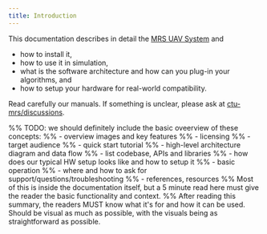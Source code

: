 ```yaml
---
title: Introduction
---
```


This documentation describes in detail the [MRS UAV System](https://github.com/ctu-mrs/mrs_uav_system) and
- how to install it,
- how to use it in simulation,
- what is the software architecture and how can you plug-in your algorithms, and
- how to setup your hardware for real-world compatibility.

Read carefully our manuals. If something is unclear, please ask at [ctu-mrs/discussions](https://github.com/orgs/ctu-mrs/discussions).

%% TODO: we should definitely include the basic oveerview of these concepts:
%% - overview images and key features
%% - licensing
%% - target audience
%% - quick start tutorial
%% - high-level architecture diagram and data flow
%% - list codebase, APIs and libraries
%% - how does our typical HW setup looks like and how to setup it
%% - basic operation
%% - where and how to ask for support/questions/troubleshooting
%% - references, resources
%% Most of this is inside the documentation itself, but a 5 minute read here must give the reader the basic functionality and context.
%% After reading this summary, the readers MUST know what it's for and how it can be used. Should be visual as much as possible, with the visuals being as straightforward as possible.
